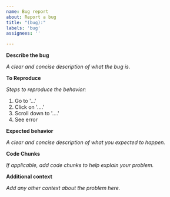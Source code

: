 ```yaml
---
name: Bug report
about: Report a bug
title: "(bug):"
labels: 'bug'
assignees: ''

---
```


**Describe the bug**

*A clear and concise description of what the bug is.*

**To Reproduce**

*Steps to reproduce the behavior:*
1. Go to '...'
2. Click on '....'
3. Scroll down to '....'
4. See error

**Expected behavior**

*A clear and concise description of what you expected to happen.*

**Code Chunks**

*If applicable, add code chunks to help explain your problem.*

**Additional context**

*Add any other context about the problem here.*
